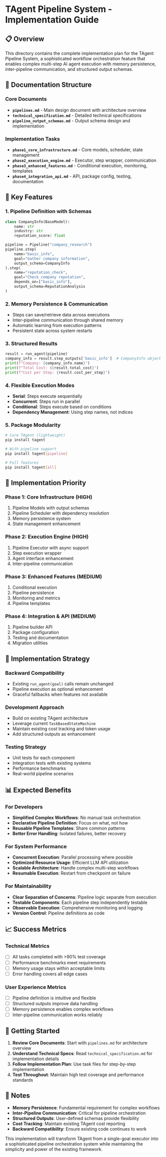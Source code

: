# TAgent Pipeline System - Implementation Guide

## 📋 Overview

This directory contains the complete implementation plan for the TAgent Pipeline System, a sophisticated workflow orchestration feature that enables complex multi-step AI agent execution with memory persistence, inter-pipeline communication, and structured output schemas.

## 📁 Documentation Structure

### Core Documents
- **`pipelines.md`** - Main design document with architecture overview
- **`technical_specification.md`** - Detailed technical specifications
- **`pipeline_output_schemas.md`** - Output schema design and implementation

### Implementation Tasks
- **`phase1_core_infrastructure.md`** - Core models, scheduler, state management
- **`phase2_execution_engine.md`** - Executor, step wrapper, communication
- **`phase3_enhanced_features.md`** - Conditional execution, monitoring, templates
- **`phase4_integration_api.md`** - API, package config, testing, documentation

## 🎯 Key Features

### 1. **Pipeline Definition with Schemas**
```python
class CompanyInfo(BaseModel):
    name: str
    industry: str
    reputation_score: float

pipeline = Pipeline("company_research")
pipeline.step(
    name="basic_info",
    goal="Gather company information",
    output_schema=CompanyInfo
).step(
    name="reputation_check",
    goal="Check company reputation",
    depends_on=["basic_info"],
    output_schema=ReputationAnalysis
)
```

### 2. **Memory Persistence & Communication**
- Steps can save/retrieve data across executions
- Inter-pipeline communication through shared memory
- Automatic learning from execution patterns
- Persistent state across system restarts

### 3. **Structured Results**
```python
result = run_agent(pipeline)
company_info = result.step_outputs['basic_info']  # CompanyInfo object
print(f"Company: {company_info.name}")
print(f"Total Cost: ${result.total_cost}")
print(f"Cost per Step: {result.cost_per_step}")
```

### 4. **Flexible Execution Modes**
- **Serial**: Steps execute sequentially
- **Concurrent**: Steps run in parallel
- **Conditional**: Steps execute based on conditions
- **Dependency Management**: Using step names, not indices

### 5. **Package Modularity**
```bash
# Core TAgent (lightweight)
pip install tagent

# With pipeline support
pip install tagent[pipeline]

# Full features
pip install tagent[all]
```

## 🚀 Implementation Priority

### **Phase 1: Core Infrastructure** (HIGH)
1. Pipeline Models with output schemas
2. Pipeline Scheduler with dependency resolution
3. Memory persistence system
4. State management enhancement

### **Phase 2: Execution Engine** (HIGH)
1. Pipeline Executor with async support
2. Step execution wrapper
3. Agent interface enhancement
4. Inter-pipeline communication

### **Phase 3: Enhanced Features** (MEDIUM)
1. Conditional execution
2. Pipeline persistence
3. Monitoring and metrics
4. Pipeline templates

### **Phase 4: Integration & API** (MEDIUM)
1. Pipeline builder API
2. Package configuration
3. Testing and documentation
4. Migration utilities

## 🔧 Implementation Strategy

### Backward Compatibility
- Existing `run_agent(goal)` calls remain unchanged
- Pipeline execution as optional enhancement
- Graceful fallbacks when features not available

### Development Approach
- Build on existing TAgent architecture
- Leverage current `TaskBasedStateMachine`
- Maintain existing cost tracking and token usage
- Add structured outputs as enhancement

### Testing Strategy
- Unit tests for each component
- Integration tests with existing systems
- Performance benchmarks
- Real-world pipeline scenarios

## 📊 Expected Benefits

### **For Developers**
- **Simplified Complex Workflows**: No manual task orchestration
- **Declarative Pipeline Definition**: Focus on what, not how
- **Reusable Pipeline Templates**: Share common patterns
- **Better Error Handling**: Isolated failures, better recovery

### **For System Performance**
- **Concurrent Execution**: Parallel processing where possible
- **Optimized Resource Usage**: Efficient LLM API utilization
- **Scalable Architecture**: Handle complex multi-step workflows
- **Resumable Execution**: Restart from checkpoint on failure

### **For Maintainability**
- **Clear Separation of Concerns**: Pipeline logic separate from execution
- **Testable Components**: Each pipeline step independently testable
- **Observable Execution**: Comprehensive monitoring and logging
- **Version Control**: Pipeline definitions as code

## 📈 Success Metrics

### Technical Metrics
- [ ] All tasks completed with >90% test coverage
- [ ] Performance benchmarks meet requirements
- [ ] Memory usage stays within acceptable limits
- [ ] Error handling covers all edge cases

### User Experience Metrics
- [ ] Pipeline definition is intuitive and flexible
- [ ] Structured outputs improve data handling
- [ ] Memory persistence enables complex workflows
- [ ] Inter-pipeline communication works reliably

## 🏁 Getting Started

1. **Review Core Documents**: Start with `pipelines.md` for architecture overview
2. **Understand Technical Specs**: Read `technical_specification.md` for implementation details
3. **Follow Implementation Plan**: Use task files for step-by-step implementation
4. **Test Throughout**: Maintain high test coverage and performance standards

## 📝 Notes

- **Memory Persistence**: Fundamental requirement for complex workflows
- **Inter-Pipeline Communication**: Critical for pipeline orchestration
- **Structured Outputs**: User-defined schemas provide flexibility
- **Cost Tracking**: Maintain existing TAgent cost reporting
- **Backward Compatibility**: Ensure existing code continues to work

This implementation will transform TAgent from a single-goal executor into a sophisticated pipeline orchestration system while maintaining the simplicity and power of the existing framework.